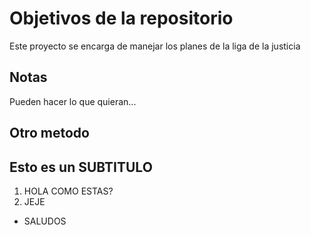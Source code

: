 # Objetivos de la repositorio

Este proyecto se encarga de manejar los planes de la liga de la justicia


## Notas
Pueden hacer lo que quieran...

## Otro metodo

## Esto es un SUBTITULO
1. HOLA COMO ESTAS?
2. JEJE
* SALUDOS
